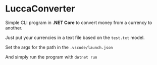# LuccaConverter

Simple CLI program in __.NET Core__ to convert money from a currency to another.

Just put your currencies in a text file based on the ``test.txt`` model.

Set the args for the path in the ``.vscode/launch.json``

And simply run the program with ``dotnet run``